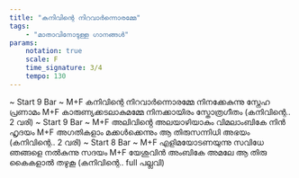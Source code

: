 ```yaml
---
title: "കനിവിന്റെ നിറവാർന്നൊരമ്മേ"
tags:
    - "മാതാവിനോടുള്ള ഗാനങ്ങൾ"
params:
    notation: true
    scale: F
    time_signature: 3/4
    tempo: 130
---
```


~ Start 9 Bar ~
M+F
കനിവിന്റെ നിറവാർന്നൊരമ്മേ
നിനക്കേകുന്നു സ്നേഹ പ്രണാമം
M+F
കാരുണ്യക്കടലാകുമമ്മേ
നിനക്കായിരം സ്തോത്രഗീതം
(കനിവിന്റെ.. 2 വരി)
~ Start 9 Bar ~
M+F
അലിവിൻ്റെ അലയാഴിയാകും
വിമലാംബികേ നിൻ ഹൃദയം
M+F
അഗതികളാം മക്കൾക്കെന്നും
ആ തിരുസന്നിധി അഭയം
(കനിവിന്റെ.. 2 വരി)
~ Start 8 Bar ~
M+F
എളിമയോടണയുന്നു സവിധേ
ഞങ്ങളെ നൽകുന്നു സദയം
M+F
യേശുവിൻ അംബികേ അമലേ
ആ തിരു കൈകളാൽ തഴുകൂ
(കനിവിന്റെ.. full പല്ലവി)
